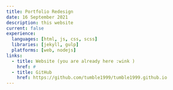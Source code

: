 ```yaml
---
title: Portfolio Redesign
date: 16 September 2021
description: this website
current: false
experience:
  languages: [html, js, css, scss]
  libraries: [jekyll, gulp]
  platforms: [web, nodejs]
links:
  - title: Website (you are already here :wink )
    href: #
  - title: GitHub
    href: https://github.com/tumble1999/tumble1999.github.io
---
```

